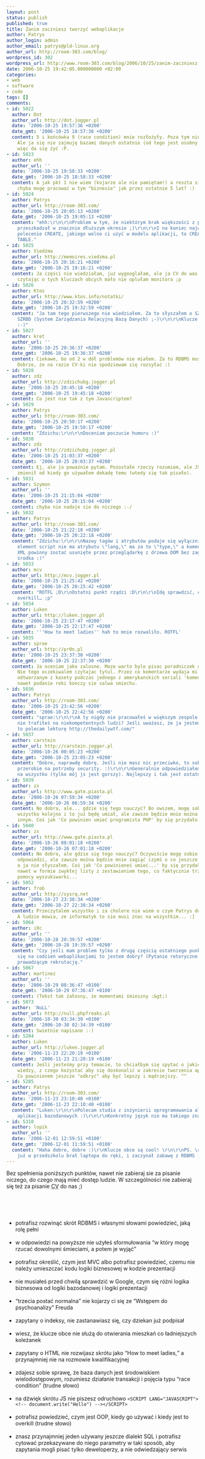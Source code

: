 ```yaml
---
layout: post
status: publish
published: true
title: Zanim zaczniesz tworzyć webaplikacje
author: Patrys
author_login: admin
author_email: patrys@pld-linux.org
author_url: http://room-303.com/blog/
wordpress_id: 302
wordpress_url: http://www.room-303.com/blog/2006/10/25/zanim-zaczniesz-tworzyc-webaplikacje/
date: 2006-10-25 19:42:05.000000000 +02:00
categories:
- web
- software
- code
tags: []
comments:
- id: 5022
  author: Dot
  author_url: http://dot.jogger.pl
  date: '2006-10-25 19:57:36 +0200'
  date_gmt: '2006-10-25 18:57:36 +0200'
  content: 5 i końcówka 9 (race condition) mnie rozłożyły. Poza tym nie było źle ;).
    Ale ja się nie zajmuję bazami danych ostatnio (od tego jest osobny specjalista),
    więc da się żyć :P.
- id: 5023
  author: ehh
  author_url: ''
  date: '2006-10-25 19:58:33 +0200'
  date_gmt: '2006-10-25 18:58:33 +0200'
  content: A jak pkt 1 nie wiem (kojarze ale nie pamiętam!) a reszta się zgadza to
    chyba mogę pracować w tym "biznesie" jak przez ostatnie 5 lat? :)
- id: 5024
  author: Patrys
  author_url: http://room-303.com/
  date: '2006-10-25 20:05:13 +0200'
  date_gmt: '2006-10-25 19:05:13 +0200'
  content: "ehh:\r\n\r\nProblem w tym, że niektórym brak większości z powyższych nie
    przeszkadzał w znacznie dłuższym okresie ;)\r\n\r\nI na koniec najważniejsze przykazanie:\r\n\r\nJedyne
    polecenie CREATE, jakiego wolno ci użyć w modelu aplikacji, to CREATE <strong>TEMPORARY</strong>
    TABLE."
- id: 5025
  author: Viedźma
  author_url: http://memoires.viedzma.pl
  date: '2006-10-25 20:16:21 +0200'
  date_gmt: '2006-10-25 19:16:21 +0200'
  content: Ja części nie wiedziałam, już wygooglałam, ale ja CV do was nie piszę a
    czytając o tych kluczach obcych mało nie oplułam monitora ;p
- id: 5026
  author: Ktos
  author_url: http://www.ktos.info/notatki/
  date: '2006-10-25 20:32:59 +0200'
  date_gmt: '2006-10-25 19:32:59 +0200'
  content: "Ja tam tego pierwszego nie wiedziałem. Za to słyszałem o SZBD, względnie
    SZRBD (System Zarządzania Relacyjną Bazą Danych) ;-)\r\n\r\nKlucze obce rządzą
    :-)"
- id: 5027
  author: kret
  author_url: ''
  date: '2006-10-25 20:36:37 +0200'
  date_gmt: '2006-10-25 19:36:37 +0200'
  content: Ciekawe, bo od 2 w dół problemów nie miałem. Za to RDBMS musiałem googlać.
    Dobrze, że na razie CV-ki nie spodziewam się rozsyłać :)
- id: 5028
  author: zdz
  author_url: http://zdzichubg.jogger.pl
  date: '2006-10-25 20:45:18 +0200'
  date_gmt: '2006-10-25 19:45:18 +0200'
  content: Co jest nie tak z tym Javascriptem?
- id: 5029
  author: Patrys
  author_url: http://room-303.com/
  date: '2006-10-25 20:50:17 +0200'
  date_gmt: '2006-10-25 19:50:17 +0200'
  content: "Zdzichu:\r\n\r\nDoceniam poczucie humoru :)"
- id: 5030
  author: zdz
  author_url: http://zdzichubg.jogger.pl
  date: '2006-10-25 21:03:37 +0200'
  date_gmt: '2006-10-25 20:03:37 +0200'
  content: Ej, ale ja poważnie pytam. Pozostałe rzeczy rozumiem, ale JS chyba się
    zmienił od kiedy go używałem dekadę temu (wtedy się tak pisało).
- id: 5031
  author: Szymon
  author_url: ''
  date: '2006-10-25 21:15:04 +0200'
  date_gmt: '2006-10-25 20:15:04 +0200'
  content: chyba nie nadaje sie do niczego :-/
- id: 5032
  author: Patrys
  author_url: http://room-303.com/
  date: '2006-10-25 21:22:18 +0200'
  date_gmt: '2006-10-25 20:22:18 +0200'
  content: "Zdzichu:\r\n\r\nNazwy tagów i atrybutów podaje się wyłącznie małymi literami,
    element script nie ma atrybutu \"lang,\" ma za to \"type,\" a komentarze w formacie
    XML powinny zostać usunięte przez przeglądarkę z drzewa DOM bez zaglądania do
    środka :)"
- id: 5033
  author: mcv
  author_url: http://mcv.jogger.pl
  date: '2006-10-25 21:25:42 +0200'
  date_gmt: '2006-10-25 20:25:42 +0200'
  content: "ROTFL ;D\r\nOstatni punkt rządzi :D\r\n\r\nIdę sprawdzić, co to jest ten
    overkill… ;p"
- id: 5034
  author: Luken
  author_url: http://luken.jogger.pl
  date: '2006-10-25 23:17:47 +0200'
  date_gmt: '2006-10-25 22:17:47 +0200'
  content: '''How to meet ladies'' hah to mnie rozwaliło. ROTFL'
- id: 5035
  author: sprae
  author_url: http://pr0n.pl
  date: '2006-10-25 23:37:30 +0200'
  date_gmt: '2006-10-25 22:37:30 +0200'
  content: Ja oceniam jako zalosne. Moze warto bylo pisac poradniczek dla PHP n00b.
    Nie tego oczekiwalem czytajac tytul. Przez co komentarze wydaja mi sie smiechem
    odtwarzanym z kasety podczas jednego z amerykanskich seriali 'komediowych', gdzie
    nawet podanie reki konczy sie salwa smiechu.
- id: 5036
  author: Patrys
  author_url: http://room-303.com/
  date: '2006-10-25 23:42:56 +0200'
  date_gmt: '2006-10-25 22:42:56 +0200'
  content: "sprae:\r\n\r\nA ty nigdy nie pracowałeś w większym zespole, czy w życiu
    nie trafiłeś na niekompetentnych ludzi? Jeśli uważasz, że ja jestem jakimś wybrańcem,
    to polecam lekturę http://thedailywtf.com/"
- id: 5037
  author: carstein
  author_url: http://carstein.jogger.pl
  date: '2006-10-26 00:05:23 +0200'
  date_gmt: '2006-10-25 23:05:23 +0200'
  content: "Dobre, naprawdę dobrę. Jeśli nie masz nic przeciwko, to sobie to jakoś
    przerobie na potrzeby security. :)\r\n\r\nGeneralnie odpowiedziałem poprawnie
    na wszystko (tylko mój js jest gorszy). Najlepszy i tak jest ostatni punkt."
- id: 5039
  author: zx
  author_url: http://www.gate.piasta.pl
  date: '2006-10-26 07:59:34 +0200'
  date_gmt: '2006-10-26 06:59:34 +0200'
  content: No dobra, ale... gdzie się tego nauczyć? Bo owszem, mogę sobie wygoglać
    wszystko kolejno i to już będę umiał, ale zawsze będzie mnie można zagiąć czymś
    innym. Coś jak 'Co powinien umieć programista PHP' by się przydało...
- id: 5040
  author: zx
  author_url: http://www.gate.piasta.pl
  date: '2006-10-26 08:01:18 +0200'
  date_gmt: '2006-10-26 07:01:18 +0200'
  content: No dobra, ale gdzie się tego nauczyć? Oczywiście mogę sobie kolejno wygoglać
    odpowiedzi, ale zawsze można będzie mnie zagiąć czymś o co jeszcze nikt nie pytał,
    a ja nie słyszałem. Coś jak 'Co powinieneś umieć...' by się przydało. Takie ogólne,
    nawet w formie zwykłej listy z zestawieniem tego, co faktycznie trzeba znać, bez
    pomocy wyszukiwarki...
- id: 5052
  author: frob
  author_url: http://sysrq.net
  date: '2006-10-27 23:38:34 +0200'
  date_gmt: '2006-10-27 22:38:34 +0200'
  content: Przeczytalem wszystko i za cholere nie wiem o czym Patrys do mnie rozmawia...
    A ludzie mowia, ze informatyk to sie musi znac na wszystkim... :]
- id: 5064
  author: i0c
  author_url: ''
  date: '2006-10-28 20:39:57 +0200'
  date_gmt: '2006-10-28 19:39:57 +0200'
  content: "Czy jeśli mam problem tylko z drugą częścią ostatniego punktu, a nie zajmuję
    się na codzień webaplikacjami to jestem dobry? (Pytanie retoryczne. ;)\r\n\r\nWspółczuję
    prowadzącym rekrutację."
- id: 5067
  author: martinez
  author_url: ''
  date: '2006-10-29 08:36:47 +0100'
  date_gmt: '2006-10-29 07:36:47 +0100'
  content: (Tekst tak żałosny, że momentami śmieszny :&gt;)
- id: 5073
  author: 'NuLL'
  author_url: http://null.phpfreaks.pl
  date: '2006-10-30 03:34:39 +0100'
  date_gmt: '2006-10-30 02:34:39 +0100'
  content: Swietnie napisane :-)
- id: 5284
  author: Luken
  author_url: http://luken.jogger.pl
  date: '2006-11-23 22:20:19 +0100'
  date_gmt: '2006-11-23 21:20:19 +0100'
  content: Jeśli jesteśmy przy temacie, to chciałbym się spytać o jakieś dobre źródła
    wiedzy, z czego kożystać aby się doskonalić w zakresie tworzenia aplikacji webowych.
    Co powinienem jeszcze "odkryć" aby być lepszy i mądrzejszy. ^^
- id: 5285
  author: Patrys
  author_url: http://room-303.com/
  date: '2006-11-23 23:10:40 +0100'
  date_gmt: '2006-11-23 22:10:40 +0100'
  content: "Luken:\r\n\r\nPolecam studia z inżynierii oprogramowania albo projektowania
    aplikacji bazodanowych :)\r\n\r\nKonkretny język nie ma takiego znaczenia."
- id: 5310
  author: lopik
  author_url: ''
  date: '2006-12-01 12:59:51 +0100'
  date_gmt: '2006-12-01 11:59:51 +0100'
  content: "Haha dobre, dobre :)\r\nKlucze obce są cool! \r\n\r\nPS. \r\nPatrys zapewne
    już w przedszkolu brał laptopa do ręki, i zaczynał zabawę z RDBMS ;)"
---
```

<p>Bez spełnienia poniższych punktów, nawet nie zabieraj sie za pisanie niczego, do czego mają mieć dostęp ludzie. W szczególności nie zabieraj się też za pisanie <abbr title="Curriculum Vitae">CV</abbr> do nas ;)</p><br /><br /><ul><br /><li>potrafisz rozwinąć skrót <abbr>RDBMS</abbr> i własnymi słowami powiedzieć, jaką rolę pełni</li><br /><li>w odpowiedzi na powyższe nie użyłeś sformułowania <q>w który mogę rzucać dowolnymi śmieciami, a potem je wyjąć</q></li><br /><li>potrafisz określić, czym jest <abbr>MVC</abbr> albo potrafisz powiedzieć, czemu nie należy umieszczać kodu logiki biznesowej w kodzie prezentacji</li><br /><li>nie musiałeś przed chwilą sprawdzić w Google, czym się różni logika biznesowa od logiki bazodanowej i logiki prezentacji</li><br /><li><q>trzecia postać normalna</q> nie kojarzy ci się ze <q>Wstępem do psychoanalizy</q> Freuda</li><br /><li>zapytany o indeksy, nie zastanawiasz się, czy dziekan już podpisał</li><br /><li>wiesz, że klucze obce nie służą do otwierania mieszkań co ładniejszych koleżanek</li><br /><li>zapytany o <abbr>HTML</abbr> nie rozwijasz skrótu jako <q>How to meet ladies,</q> a przynajmniej nie na rozmowie kwalifikacyjnej</li><br /><li>zdajesz sobie sprawę, że baza danych jest środowiskiem wielodostępowym, rozumiesz działanie transakcji i pojęcia typu <q>race condition</q> (trudne słowo)</li><br /><li>na dźwięk skrótu <abbr>JS</abbr> nie piszesz odruchowo <code>&lt;SCRIPT LANG="JAVASCRIPT"&gt;&lt;!-- document.write("Hello") --&gt;&lt;/SCRIPT&gt;</code></li><br /><li>potrafisz powiedzieć, czym jest <abbr>OOP</abbr>, kiedy go używać i kiedy jest to overkill (trudne słowo)</li><br /><li>znasz przynajmniej jeden używany jeszcze dialekt <abbr>SQL</abbr> i potrafisz cytować przekazywane do niego parametry w taki sposób, aby zapytania mogli pisać tylko deweloperzy, a nie odwiedzający serwis</li><br /></ul>
